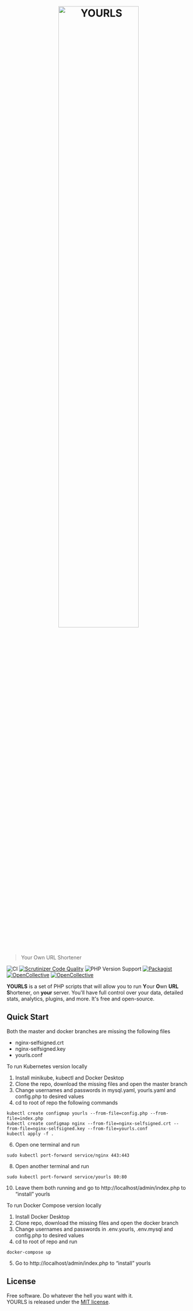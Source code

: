 <h1 align="center">
  <a href="https://yourls.org">
    <img src="images/yourls-logo.svg" width=66% alt="YOURLS">
  </a>
</h1>

> Your Own URL Shortener

![CI](https://github.com/YOURLS/YOURLS/workflows/CI/badge.svg) [![Scrutinizer Code Quality](https://scrutinizer-ci.com/g/YOURLS/YOURLS/badges/quality-score.png?b=master)](https://scrutinizer-ci.com/g/YOURLS/YOURLS/?branch=master) ![PHP Version Support](https://img.shields.io/packagist/php-v/yourls/yourls) [![Packagist](https://img.shields.io/packagist/v/yourls/yourls.svg)](https://packagist.org/packages/yourls/yourls) [![OpenCollective](https://opencollective.com/yourls/backers/badge.svg)](https://opencollective.com/yourls#contributors) 
[![OpenCollective](https://opencollective.com/yourls/sponsors/badge.svg)](#sponsors)

**YOURLS** is a set of PHP scripts that will allow you to run <strong>Y</strong>our <strong>O</strong>wn <strong>URL</strong> <strong>S</strong>hortener, on **your** server. You'll have full control over your data, detailed stats, analytics, plugins, and more. It's free and open-source.

## Quick Start
Both the master and docker branches are missing the following files
* nginx-selfsigned.crt
* nginx-selfsigned.key
* yourls.conf

To run Kubernetes version locally
1. Install minikube, kubectl and Docker Desktop
2. Clone the repo, download the missing files and open the master branch
3. Change usernames and passwords in mysql.yaml, yourls.yaml and config.php to desired values
4. cd to root of repo the following commands
```
kubectl create configmap yourls --from-file=config.php --from-file=index.php
kubectl create configmap nginx --from-file=nginx-selfsigned.crt --from-file=nginx-selfsigned.key --from-file=yourls.conf
kubectl apply -f .
```

6. Open one terminal and run
```
sudo kubectl port-forward service/nginx 443:443
```
8. Open another terminal and run
```
sudo kubectl port-forward service/yourls 80:80
```
10. Leave them both running and go to http://localhost/admin/index.php to “install” yourls

To run Docker Compose version locally
1. Install Docker Desktop
2. Clone repo, download the missing files and open the docker branch
3. Change usernames and passwords in .env.yourls, .env.mysql and config.php to desired values
4. cd to root of repo and run
```
docker-compose up
```
5. Go to http://localhost/admin/index.php to “install” yourls

## License
Free software. Do whatever the hell you want with it.  
YOURLS is released under the [MIT license](LICENSE).
